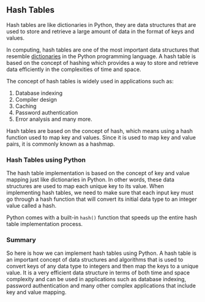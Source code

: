 ## Hash Tables

Hash tables are like dictionaries in Python, they are data structures that are used to store and retrieve a large amount of data in the format of keys and values.

In computing, hash tables are one of the most important data structures that resemble [dictionaries](https://thecleverprogrammer.com/2020/12/31/python-dictionaries-tutorial/) in the Python programming language. A hash table is based on the concept of hashing which provides a way to store and retrieve data efficiently in the complexities of time and space.

The concept of hash tables is widely used in applications such as:
 1. Database indexing
 2. Compiler design
 3. Caching
 4. Password authentication
 5. Error analysis and many more.

Hash tables are based on the concept of hash, which means using a hash function used to map key and values. Since it is used to map key and value pairs, it is commonly known as a hashmap.

### Hash Tables using Python

The hash table implementation is based on the concept of key and value mapping just like dictionaries in Python. In other words, these data structures are used to map each unique key to its value. When implementing hash tables, we need to make sure that each input key must go through a hash function that will convert its initial data type to an integer value called a hash.

Python comes with a built-in `hash()` function that speeds up the entire hash table implementation process.

### Summary

So here is how we can implement hash tables using Python. A hash table is an important concept of data structures and algorithms that is used to convert keys of any data type to integers and then map the keys to a unique value. It is a very efficient data structure in terms of both time and space complexity and can be used in applications such as database indexing, password authentication and many other complex applications that include key and value mapping.